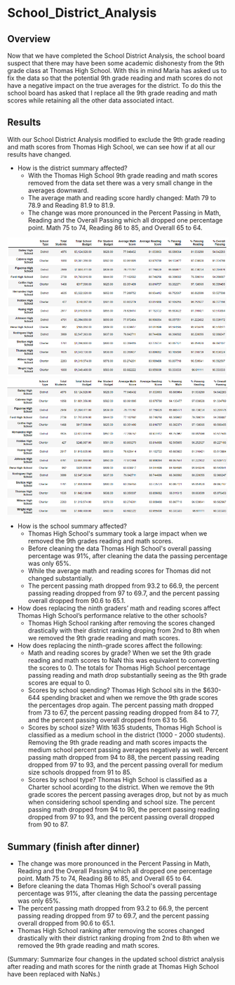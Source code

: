 # School_District_Analysis

## Overview
Now that we have completed the School District Analysis, the school board suspect that there may have been some academic dishonesty from the 9th grade class at Thomas High School. With this in mind Maria has asked us to fix the data so that the potential 9th grade reading and math scores do not have a negative impact on the true averages for the district. To do this the school board has asked that I replace all the 9th grade reading and math scores while retaining all the other data associated intact.

## Results
With our School District Analysis modified to exclude the 9th grade reading and math scores from Thomas High School, we can see how if at all our results have changed.
- How is the district summary affected?
  - With the Thomas High School 9th grade reading and math scores removed from the data set there was a very small change in the averages downward.
  - The average math and reading score hardly changed: Math 79 to 78.9 and Reading 81.9 to 81.9.
  - The change was more pronounced in the Percent Passing in Math, Reading and the Overall Passing which all dropped one percentage point. Math 75 to 74, Reading 86 to 85, and Overall 65 to 64. 

![School Summary](https://github.com/PSWil/School_District_Analysis/blob/main/School_Summary.png)
![School Summary Clean](https://github.com/PSWil/School_District_Analysis/blob/main/School_Summary_clean.png)

- How is the school summary affected?
  - Thomas High School's summary took a large impact when we removed the 9th grades reading and math scores.
  - Before cleaning the data Thomas High School's overall passing percentage was 91%, after cleaning the data the passing percentage was only 65%.
  - While the average math and reading scores for Thomas did not changed substantially. 
  - The percent passing math dropped from 93.2 to 66.9, the percent passing reading dropped from 97 to 69.7, and the percent passing overall dropped from 90.6 to 65.1.
- How does replacing the ninth graders’ math and reading scores affect Thomas High School’s performance relative to the other schools?
  - Thomas High School ranking after removing the scores changed drastically with their district ranking droping from 2nd to 8th when we removed the 9th grade reading and math scores.
- How does replacing the ninth-grade scores affect the following:
  - Math and reading scores by grade? When we set the 9th grade reading and math scores to NaN this was equivalent to converting the scores to 0. The totals for Thomas High School percentage passing reading and math drop substantially seeing as the 9th grade scores are equal to 0.
  - Scores by school spending? Thomas High School sits in the $630-644 spending bracket and when we remove the 9th grade scores the percentages drop again. The percent passing math dropped from 73 to 67, the percent passing reading dropped from 84 to 77, and the percent passing overall dropped from 63 to 56.
  - Scores by school size? With 1635 students, Thomas High School is classified as a medium school in the district (1000 - 2000 students). Removing the 9th grade reading and math scores impacts the medium school percent passing averages negatively as well. Percent passing math dropped from 94 to 88, the percent passing reading dropped from 97 to 93, and the percent passing overall for medium size schools dropped from 91 to 85.
  - Scores by school type? Thomas High School is classified as a Charter school acording to the district. When we remove the 9th grade scores the percent passing averages drop, but not by as much when considering school spending and school size. The percent passing math dropped from 94 to 90, the percent passing reading dropped from 97 to 93, and the percent passing overall dropped from 90 to 87.

## Summary (finish after dinner)


- The change was more pronounced in the Percent Passing in Math, Reading and the Overall Passing which all dropped one percentage point. Math 75 to 74, Reading 86 to 85, and Overall 65 to 64. 
- Before cleaning the data Thomas High School's overall passing percentage was 91%, after cleaning the data the passing percentage was only 65%.
- The percent passing math dropped from 93.2 to 66.9, the percent passing reading dropped from 97 to 69.7, and the percent passing overall dropped from 90.6 to 65.1.
- Thomas High School ranking after removing the scores changed drastically with their district ranking droping from 2nd to 8th when we removed the 9th grade reading and math scores.

(Summary: Summarize four changes in the updated school district analysis after reading and math scores for the ninth grade 
at Thomas High School have been replaced with NaNs.)

